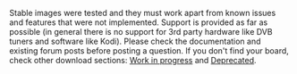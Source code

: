 Stable images were tested and they must work apart from known issues and features that were not implemented.
Support is provided as far as possible (in general there is no support for 3rd party hardware like DVB tuners and software like Kodi).
Please check the documentation and existing forum posts before posting a question.
If you don't find your board, check other download sections: [Work in progress](https://www.armbian.com/work-in-progress/) and [Deprecated](https://www.armbian.com/deprecated/).
